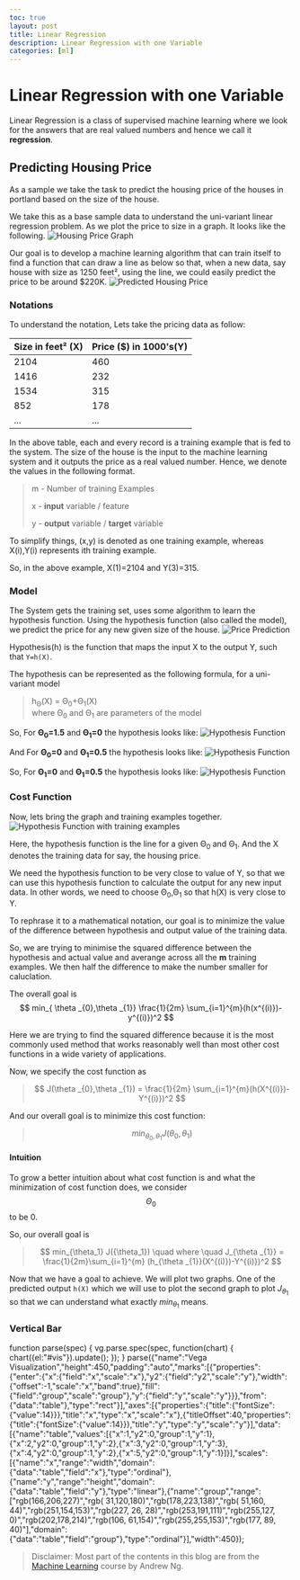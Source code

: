 ```yaml
---
toc: true
layout: post
title: Linear Regression
description: Linear Regression with one Variable
categories: [ml]
---
```


# Linear Regression with one Variable

Linear Regression is a class of supervised machine learning where we look for the answers that are real valued numbers and hence we call it **regression**.

## Predicting Housing Price

As a sample we take the task to predict the housing price of the houses in portland based on the size of the house.

We take this as a base sample data to understand the uni-variant linear regression problem. As we plot the price to size in a graph. It looks like the following.
![Housing Price Graph](../img/posts/.2018-10-03-linear-regression_images/2e881f1d.png)

Our goal is to develop a machine learning algorithm that can train itself to find a function that can draw a line as below so that, when a new data, say house with size as 1250 feet², using the line, we could easily predict the price to be around $220K.
![Predicted Housing Price](../img/posts/.2018-10-03-linear-regression_images/d3fc0ee1.png)

### Notations

To understand the notation, Lets take the pricing data as follow:


| Size in feet² (X)| Price ($) in 1000's(Y)|
| :------ |:--- |
|2104|460|
|1416|232|
|1534|315|
|852|178|
|...|...|

In the above table, each and every record is a training example that is fed to the system. The size of the house is the input to the machine learning system and it outputs the price as a real valued number. Hence, we denote the values in the following format.

> m - Number of training Examples 
>
> x - **input** variable / feature 
>
> y - **output** variable / **target** variable

To simplify things, (x,y) is denoted as one training example, whereas X(i),Y(i) represents ith training example.

So, in the above example, X(1)=2104 and Y(3)=315.

### Model

The System gets the training set, uses some algorithm to learn the hypothesis function. Using the hypothesis function (also called the model), we predict the price for any new given size of the house.
![Price Prediction](../img/posts/.2018-10-03-linear-regression_images\7b1d86bb.png)

Hypothesis(h) is the function that maps the input X to the output Y, such that `Y=h(X)`. 

The hypothesis can be represented as the following formula, for a uni-variant model
> h<sub>Θ</sub>(X) = Θ<sub>0</sub>+Θ<sub>1</sub>(X)
<br>where Θ<sub>0</sub> and Θ<sub>1</sub> are parameters of the model

So, For **Θ<sub>0</sub>=1.5** and **Θ<sub>1</sub>=0** the hypothesis looks like:
![Hypothesis Function](../img/posts/.2018-10-03-linear-regression_images\084a51aa.png)

And For **Θ<sub>0</sub>=0** and **Θ<sub>1</sub>=0.5** the hypothesis looks like:
![Hypothesis Function](../img/posts/.2018-10-03-linear-regression_images\717415b9.png)

So, For **Θ<sub>1</sub>=0** and **Θ<sub>1</sub>=0.5** the hypothesis looks like:
![Hypothesis Function](../img/posts/.2018-10-03-linear-regression_images\636e7675.png)


### Cost Function

Now, lets bring the graph and training examples together.
![Hypothesis Function with training examples](../img/posts/.2018-10-03-linear-regression_images\56c08adc.png)

Here, the hypothesis function is the line for a given  Θ<sub>0</sub> and  Θ<sub>1</sub>. And the X denotes the training data for say, the housing price.

We need the hypothesis function to be very close to value of Y, so that we can use this hypothesis function to calculate the output for any new input data. In other words, we need to choose Θ<sub>0</sub>,Θ<sub>1</sub> so that h(X) is very close to Y. 

To rephrase it to a mathematical notation, our goal is to minimize the value of the difference between hypothesis and output value of the training data.

So, we are trying to minimise the squared difference between the hypothesis and actual value and averange across all the **m** training examples. We then half the difference to make the number smaller for caluclation.

The overall goal is
$$
min_{ \theta _{0},\theta _{1}}  \frac{1}{2m}  \sum_{i=1}^{m}(h(x^{(i)})-y^{(i)})^2
$$

Here we are trying to find the squared difference because it is the most commonly used method that works reasonably well than most other cost functions in a wide variety of applications.

Now, we specify the cost function as 
>$$
>J(\theta _{0},\theta _{1}) = \frac{1}{2m} \sum_{i=1}^{m}(h(X^{(i)})-Y^{(i)})^2
>$$
>

 And our overall goal is to minimize this cost function:
>$$
>min_{\theta _{0},\theta _{1}}  J(\theta_0,\theta _{1})
>$$
>

#### Intuition

To grow a better intuition about what cost function is and what the minimization of cost function does, we consider $$Θ_0$$to be 0.

So, our overall goal is 

> $$
> min_{\theta_1} J({\theta_1}) \quad where \quad J_{\theta _{1}} = \frac{1}{2m}\sum_{i=1}^{m} (h_{\theta _{1}}(X^{(i)})-Y^{(i)})^2
> $$
>

Now that we have a goal to achieve. We will plot two graphs. One of the predicted output `h(X)` which we will use to plot the second graph to plot $J_{\theta_{1}}$ so that we can understand what exactly $min_{\theta_{1}}$ means.

### Vertical Bar
 <div id="vis"></div>

function parse(spec) {
  vg.parse.spec(spec, function(chart) { chart({el:"#vis"}).update(); });
}
parse({"name":"Vega Visualization","height":450,"padding":"auto","marks":[{"properties":{"enter":{"x":{"field":"x","scale":"x"},"y2":{"field":"y2","scale":"y"},"width":{"offset":-1,"scale":"x","band":true},"fill":{"field":"group","scale":"group"},"y":{"field":"y","scale":"y"}}},"from":{"data":"table"},"type":"rect"}],"axes":[{"properties":{"title":{"fontSize":{"value":14}}},"title":"x","type":"x","scale":"x"},{"titleOffset":40,"properties":{"title":{"fontSize":{"value":14}}},"title":"y","type":"y","scale":"y"}],"data":[{"name":"table","values":[{"x":1,"y2":0,"group":1,"y":1},{"x":2,"y2":0,"group":1,"y":2},{"x":3,"y2":0,"group":1,"y":3},{"x":4,"y2":0,"group":1,"y":2},{"x":5,"y2":0,"group":1,"y":1}]}],"scales":[{"name":"x","range":"width","domain":{"data":"table","field":"x"},"type":"ordinal"},{"name":"y","range":"height","domain":{"data":"table","field":"y"},"type":"linear"},{"name":"group","range":["rgb(166,206,227)","rgb( 31,120,180)","rgb(178,223,138)","rgb( 51,160, 44)","rgb(251,154,153)","rgb(227, 26, 28)","rgb(253,191,111)","rgb(255,127,  0)","rgb(202,178,214)","rgb(106, 61,154)","rgb(255,255,153)","rgb(177, 89, 40)"],"domain":{"data":"table","field":"group"},"type":"ordinal"}],"width":450});
</script>

> Disclaimer: Most part of the contents in this blog are from the [Machine Learning](https://www.coursera.org/learn/machine-learning) course by Andrew Ng.

